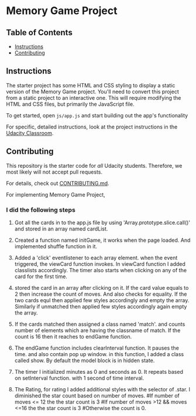 # Memory Game Project

## Table of Contents

-   [Instructions](#instructions)
-   [Contributing](#contributing)

## Instructions

The starter project has some HTML and CSS styling to display a static version of the Memory Game project. You'll need to convert this project from a static project to an interactive one. This will require modifying the HTML and CSS files, but primarily the JavaScript file.

To get started, open `js/app.js` and start building out the app's functionality

For specific, detailed instructions, look at the project instructions in the [Udacity Classroom](https://classroom.udacity.com/me).

## Contributing

This repository is the starter code for _all_ Udacity students. Therefore, we most likely will not accept pull requests.

For details, check out [CONTRIBUTING.md](CONTRIBUTING.md).


For implementing Memory Game Project,

### I did the following steps ###

1.  Got all the cards in to the app.js file by using  'Array.prototype.slice.call()' and stored in an array named cardList.

2.  Created a function named initGame, it works when the page loaded. And implemented shuffle function in it.

3.  Added a 'click' eventlistener to each array element. when the event triggered, the viewCard function invokes. In viewCard function I added classlists accordingly. The timer also starts when clicking on any of the card for the first time.

4.  stored the card in an array after clicking on it. If the card value equals to 2 then increase the count of moves. And also checks for equality. If the two cards equl then applied few styles accordingly and empty the array. Similarly if unmatched then applied few styles accordingly again empty the array.

5.  If the cards matched then assigned a class named 'match'. and counts number of elements which are having the classname of match. If the count is 16 then it reaches to endGame function.

6.  The endGame function includes clearInterval function. It pauses the time. and also contain pop up window.
    in this function, I added a class called show. By default the model block is in hidden state.

7.  The timer I initialized minutes as 0 and seconds as 0. It repeats based on setInterval function. with 1 second of time interval.

8.  The Rating, for rating I added additional styles with the selector of .star. I diminished the star count based on number of moves.
    \#If number of moves &lt;= 12 the the star count is 3
    \#If number of moves  >12  && moves &lt;=16 the the star count is 3
    \#Otherwise the count is 0.
